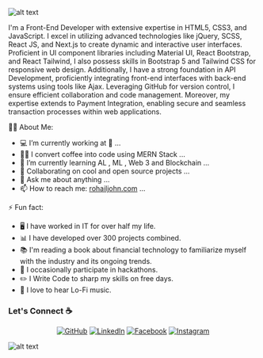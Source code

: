 
![alt text](./images/ROHAIL.png)

I'm a Front-End Developer with extensive expertise in HTML5, CSS3, and JavaScript. I excel in utilizing advanced technologies like jQuery, SCSS, React JS, and Next.js to create dynamic and interactive user interfaces. Proficient in UI component libraries including Material UI, React Bootstrap, and React Tailwind, I also possess skills in Bootstrap 5 and Tailwind CSS for responsive web design. Additionally, I have a strong foundation in API Development, proficiently integrating front-end interfaces with back-end systems using tools like Ajax. Leveraging GitHub for version control, I ensure efficient collaboration and code management. Moreover, my expertise extends to Payment Integration, enabling secure and seamless transaction processes within web applications.

<!--
**RohailJohn/RohailJohn** is a ✨ _special_ ✨ repository because its `README.md` (this file) appears on your GitHub profile.

Here are some ideas to get you started:
-->

🧑‍💼 About Me:

-   💻 I’m currently working at 👀 ...
-   👨‍💻 I convert coffee into code using MERN Stack ...
-   🌱 I’m currently learning AL , ML , Web 3 and Blockchain ...
-   👯 Collaborating on cool and open source projects ...
-   💬 Ask me about anything ...
-   📫 How to reach me: <a href="https://rohailjohn-portfolio.web.app/" target="_blank">rohailjohn.com</a> ...

⚡ Fun fact:

-   🖥️ I have worked in IT for over half my life.
-   📊 I have developed over 300 projects combined.
-   📚 I'm reading a book about financial technology to familiarize myself with the industry and its ongoing trends.
-   🥇 I occasionally participate in hackathons.
-   :pencil2: I Write Code to sharp my skills on free days.
-   :musical_note: I love to hear Lo-Fi music.

### Let's Connect :coffee:

 <p align="center">
 	<a href="https://github.com/RohailJohn"><img src="https://img.icons8.com/bubbles/50/000000/github.png" alt="GitHub"/></a>
 	<a href="https://www.linkedin.com/in/rohail-john-173312255/"><img src="https://img.icons8.com/bubbles/50/000000/linkedin.png" alt="LinkedIn"/></a>
 	<a href="https://www.facebook.com/"><img src="https://img.icons8.com/bubbles/50/000000/facebook-new.png" alt="Facebook"/></a>
 	<a href="https://www.instagram.com/rohail_john__/"><img src="https://img.icons8.com/bubbles/50/000000/instagram.png" alt="Instagram"/></a>

 </p>
 
![alt text](./images/bottom.png)
